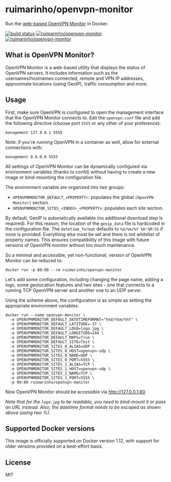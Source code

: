 # ruimarinho/openvpn-monitor

Run the [web-based OpenVPN Monitor](http://openvpn-monitor.openbytes.ie) in Docker.

[![build status][travis-image]][travis-url]
[![ruimarinho/openvpn-monitor][docker-stars-image]][docker-hub-url]  [![ruimarinho/openvpn-monitor][docker-pulls-image]][docker-hub-url]  

## What is OpenVPN Monitor?

OpenVPN Monitor is a web-based utility that displays the status of OpenVPN servers. It includes information such as the usernames/hostnames connected, remote and VPN IP addresses, approximate locations (using GeoIP), traffic consumption and more.

## Usage

First, make sure OpenVPN is configured to open the management interface that the OpenVPN Monitor connects to. Edit the `openvpn.conf` file and add the following directive (choose port `5555` or any other of your preference):

```
management 127.0.0.1 5555
```

Note: if you're running OpenVPN in a container as well, allow for external connections with:
```
management 0.0.0.0 5555
```

All settings of OpenVPN Monitor can be dynamically configured via environment variables (thanks to confd) without having to create a new image or bind-mounting the configuration file.

The environment variable are organized into two groups:

- `OPENVPNMONITOR_DEFAULT_<PROPERTY>`: populates the global `[OpenVPN-Monitor]` section.
- `OPENVPNMONITOR_SITES_<INDEX>_<PROPERTY>`: populates each site section.

By default, GeoIP is automatically available (no additional download step is required). For this reason, the location of the `geoip_data` file is hardcoded in the configuration file. The `datetime_format` defaults to `%d/%m/%Y %H:%M:%S` if none is provided. Everything else must be set and there is not whitelist of property names. This ensures compatibility of this image with future versions of OpenVPN monitor without too much maintenance.

So a minimal and accessible, yet non-functional, version of OpenVPN Monitor can be reduced to:

```
docker run -p 80:80 --rm ruimarinho/openvpn-monitor
```

Let's add some configuration, including changing the page name, adding a logo, some geolocation features and two sites - one that connects to a running TCP OpenVPN server and another one to an UDP server.

Using the scheme above, the configuration is as simple as setting the appropriate environment variables:

```
docker run --name openvpn-monitor \
  -e OPENVPNMONITOR_DEFAULT_DATETIMEFORMAT="%%d/%%m/%%Y" \
  -e OPENVPNMONITOR_DEFAULT_LATITUDE=-37 \
  -e OPENVPNMONITOR_DEFAULT_LOGO=logo.jpg \
  -e OPENVPNMONITOR_DEFAULT_LONGITUDE=144 \
  -e OPENVPNMONITOR_DEFAULT_MAPS=True \
  -e OPENVPNMONITOR_DEFAULT_SITE=Test \
  -e OPENVPNMONITOR_SITES_0_ALIAS=UDP \
  -e OPENVPNMONITOR_SITES_0_HOST=openvpn-udp \
  -e OPENVPNMONITOR_SITES_0_NAME=UDP \
  -e OPENVPNMONITOR_SITES_0_PORT=5555 \
  -e OPENVPNMONITOR_SITES_1_ALIAS=TCP \
  -e OPENVPNMONITOR_SITES_1_HOST=openvpn-udp \
  -e OPENVPNMONITOR_SITES_1_NAME=TCP \
  -e OPENVPNMONITOR_SITES_1_PORT=5555 \
  -p 80:80 ruimarinho/openvpn-monitor
```

Now OpenVPN Monitor should be accessible via http://127.0.0.1:80.

*Note that for the `logo.jpg` to be readable, you need to bind-mount it or pass an URL instead. Also, the datetime format needs to be escaped as shown above (using two %).*

## Supported Docker versions

This image is officially supported on Docker version 1.12, with support for older versions provided on a best-effort basis.

## License

MIT

[docker-hub-url]: https://hub.docker.com/r/ruimarinho/openvpn-monitor
[docker-pulls-image]: https://img.shields.io/docker/pulls/ruimarinho/openvpn-monitor.svg?style=flat-square
[docker-stars-image]: https://img.shields.io/docker/stars/ruimarinho/openvpn-monitor.svg?style=flat-square
[travis-image]: https://img.shields.io/travis/ruimarinho/docker-openvpn-monitor.svg?style=flat-square
[travis-url]: https://travis-ci.org/ruimarinho/docker-openvpn-monitor
